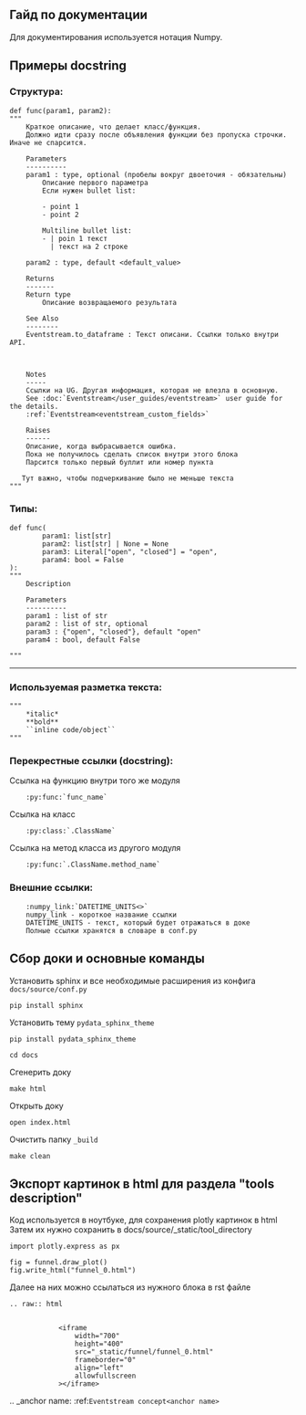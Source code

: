 Гайд по документации
----

Для документирования используется нотация Numpy.

## Примеры docstring
### Cтруктура:

```
def func(param1, param2):
"""
    Краткое описание, что делает класс/функция.
    Должно идти сразу после объявления функции без пропуска строчки. Иначе не спарсится.

    Parameters
    ----------
    param1 : type, optional (пробелы вокруг двоеточия - обязательны)
        Описание первого параметра
        Если нужен bullet list:

        - point 1
        - point 2

        Multiline bullet list:
        - | poin 1 текст
          | текст на 2 строке

    param2 : type, default <default_value>

    Returns
    -------
    Return type
        Описание возвращаемого результата

    See Also
    --------
    Eventstream.to_dataframe : Текст описани. Ссылки только внутри API.



    Notes
    -----
    Ссылки на UG. Другая информация, которая не влезла в основную.
    See :doc:`Eventstream</user_guides/eventstream>` user guide for the details.
    :ref:`Eventstream<eventstream_custom_fields>`

    Raises
    ------
    Описание, когда выбрасывается ошибка.
    Пока не получилось сделать список внутри этого блока
    Парсится только первый буллит или номер пункта

   Тут важно, чтобы подчеркивание было не меньше текста
"""
```

### Типы:
```
def func(
        param1: list[str]
        param2: list[str] | None = None
        param3: Literal["open", "closed"] = "open",
        param4: bool = False
):
"""
    Description

    Parameters
    ----------
    param1 : list of str
    param2 : list of str, optional
    param3 : {"open", "closed"}, default "open"
    param4 : bool, default False

"""
```


---
### Используемая разметка текста:
```
"""
    *italic*
    **bold**
    ``inline code/object``
"""
```

###  Перекрестные ссылки (docstring):

Ссылка на функцию внутри того же модуля
```
    :py:func:`func_name`
```

Ссылка на класс
```
    :py:class:`.ClassName`
```

Ссылка на метод класса из другого модуля
```
    :py:func:`.ClassName.method_name`
```

### Внешние ссылки:

```
    :numpy_link:`DATETIME_UNITS<>`
    numpy_link - короткое название ссылки
    DATETIME_UNITS - текст, который будет отражаться в доке
    Полные ссылки хранятся в словаре в conf.py

```

## Сбор доки и основные команды
Установить sphinx и все необходимые расширения из конфига `docs/source/conf.py`

```commandline
pip install sphinx
```
Установить тему `pydata_sphinx_theme`
```commandline
pip install pydata_sphinx_theme
```
```commandline
cd docs
```
Cгенерить доку

```commandline
make html
```

Открыть доку

```commandline
open index.html
```

Очистить папку `_build`
```commandline
make clean
```

## Экспорт картинок в html для раздела "tools description"
Код используется в ноутбуке, для сохранения plotly картинок в html
Затем их нужно сохранить в docs/source/_static/tool_directory

```
import plotly.express as px

fig = funnel.draw_plot()
fig.write_html("funnel_0.html")
```

Далее на них можно ссылаться из нужного блока в rst файле

```
.. raw:: html


            <iframe
                width="700"
                height="400"
                src="_static/funnel/funnel_0.html"
                frameborder="0"
                align="left"
                allowfullscreen
            ></iframe>
```


.. _anchor name:
:ref:`Eventstream concept<anchor name>`
